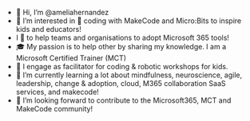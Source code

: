 - 👋 Hi, I’m @ameliahernandez
- 👀 I’m interested in 🚀 coding with MakeCode and Micro:Bits to inspire kids and educators!
- I 💜 to help teams and organisations to adopt Microsoft 365 tools!
- 🎓 My passion is to help other by sharing my knowledge. I am a Microsoft Certified Trainer (MCT)
- 💪 I engage as facilitator for coding & robotic workshops for kids. 
- 🌱 I’m currently learning a lot about mindfulness, neuroscience, agile, leadership, change & adoption, cloud, M365 collaboration SaaS services, and makecode!
- 💞️ I’m looking forward to contribute to the Microsoft365, MCT and MakeCode community!

<!---
ameliahernandez/ameliahernandez is a ✨ special ✨ repository because its `README.md` (this file) appears on your GitHub profile.
You can click the Preview link to take a look at your changes.
--->
